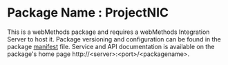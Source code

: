 # Package Name : ProjectNIC
This is a webMethods package and requires a webMethods Integration Server to host it. Package versioning and configuration can be found in the package [manifest](./ProjectNIC/manifest.v3) file. Service and API documentation is available on the package's home page http://&lt;server&gt;:&lt;port&gt;/&lt;packagename>.